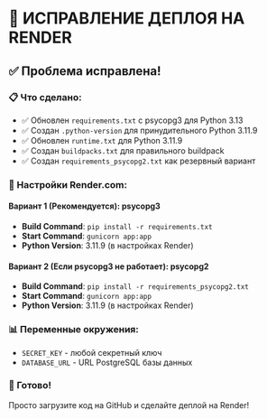 # 🚀 ИСПРАВЛЕНИЕ ДЕПЛОЯ НА RENDER

## ✅ Проблема исправлена!

### 📋 Что сделано:
- ✅ Обновлен `requirements.txt` с psycopg3 для Python 3.13
- ✅ Создан `.python-version` для принудительного Python 3.11.9
- ✅ Обновлен `runtime.txt` для Python 3.11.9
- ✅ Создан `buildpacks.txt` для правильного buildpack
- ✅ Создан `requirements_psycopg2.txt` как резервный вариант

### 🚀 Настройки Render.com:

#### Вариант 1 (Рекомендуется): psycopg3
- **Build Command**: `pip install -r requirements.txt`
- **Start Command**: `gunicorn app:app`
- **Python Version**: 3.11.9 (в настройках Render)

#### Вариант 2 (Если psycopg3 не работает): psycopg2
- **Build Command**: `pip install -r requirements_psycopg2.txt`
- **Start Command**: `gunicorn app:app`
- **Python Version**: 3.11.9 (в настройках Render)

### 📊 Переменные окружения:
- `SECRET_KEY` - любой секретный ключ
- `DATABASE_URL` - URL PostgreSQL базы данных

### 🎯 Готово!
Просто загрузите код на GitHub и сделайте деплой на Render!
